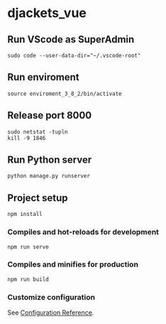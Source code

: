 # djackets_vue

## Run VScode as SuperAdmin
```
sudo code --user-data-dir="~/.vscode-root"
```

## Run enviroment
```
source enviroment_3_8_2/bin/activate
```

## Release port 8000
```
sudo netstat -tupln
kill -9 1846
```

## Run Python server
```
python manage.py runserver
```

## Project setup
```
npm install
```

### Compiles and hot-reloads for development
```
npm run serve
```

### Compiles and minifies for production
```
npm run build
```

### Customize configuration
See [Configuration Reference](https://cli.vuejs.org/config/).
